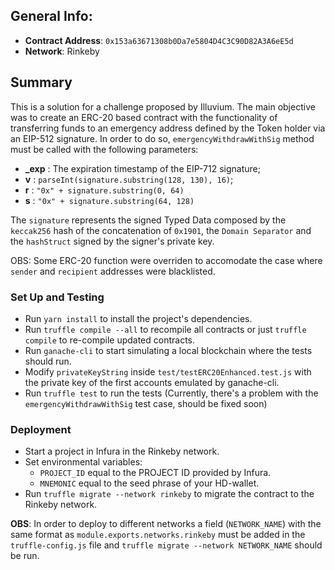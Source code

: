 ## General Info:

-   **Contract Address**: `0x153a63671308b0Da7e5804D4C3C90D82A3A6eE5d`
-   **Network**: Rinkeby

## Summary

This is a solution for a challenge proposed by Illuvium. The main objective was to create an ERC-20 based contract with the functionality of transferring funds to an emergency address defined by the Token holder via an EIP-512 signature. In order to do so, `emergencyWithdrawWithSig` method must be called with the following parameters:

-   **\_exp** : The expiration timestamp of the EIP-712 signature;
-   **v** : `parseInt(signature.substring(128, 130), 16)`;
-   **r** : `"0x" + signature.substring(0, 64)`
-   **s** : `"0x" + signature.substring(64, 128)`

The `signature` represents the signed Typed Data composed by the `keccak256` hash of the concatenation of `0x1901`, the `Domain Separator` and the `hashStruct` signed by the signer's private key.

OBS: Some ERC-20 function were overriden to accomodate the case where `sender` and `recipient` addresses were blacklisted.

### Set Up and Testing

-   Run `yarn install` to install the project's dependencies.
-   Run `truffle compile --all` to recompile all contracts or just `truffle compile` to re-compile updated contracts.
-   Run `ganache-cli` to start simulating a local blockchain where the tests should run.
-   Modify `privateKeyString` inside `test/testERC20Enhanced.test.js` with the private key of the first accounts emulated by ganache-cli.
-   Run `truffle test` to run the tests (Currently, there's a problem with the `emergencyWithdrawWithSig` test case, should be fixed soon)

### Deployment

-   Start a project in Infura in the Rinkeby network.
-   Set environmental variables:
    -   `PROJECT_ID` equal to the PROJECT ID provided by Infura.
    -   `MNEMONIC` equal to the seed phrase of your HD-wallet.
-   Run `truffle migrate --network rinkeby` to migrate the contract to the Rinkeby network.

**OBS**: In order to deploy to different networks a field (`NETWORK_NAME`) with the same format as `module.exports.networks.rinkeby` must be added in the `truffle-config.js` file and `truffle migrate --network NETWORK_NAME` should be run.

